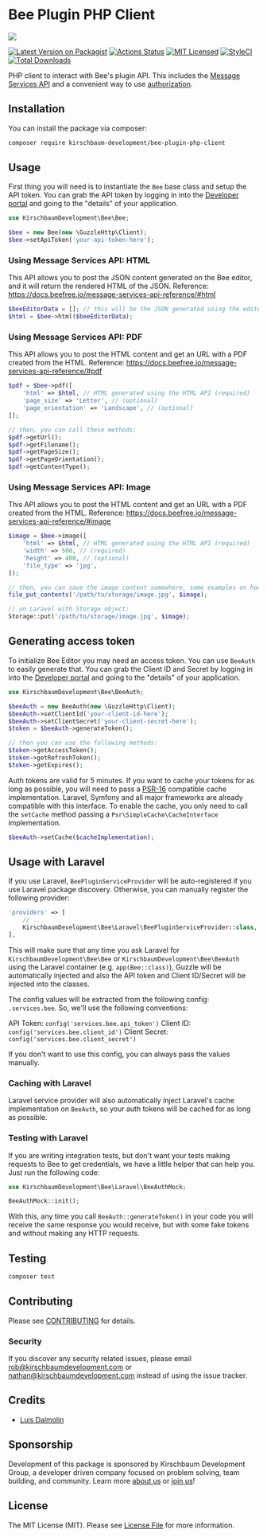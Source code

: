 # Bee Plugin PHP Client

![](https://raw.githubusercontent.com/kirschbaum-development/bee-plugin-php-client/master/banner.png)

[![Latest Version on Packagist](https://img.shields.io/packagist/v/kirschbaum-development/bee-plugin-php-client.svg?style=flat-square)](https://packagist.org/packages/kirschbaum-development/bee-plugin-php-client)
[![Actions Status](https://github.com/kirschbaum-development/bee-plugin-php-client/workflows/CI/badge.svg)](https://github.com/kirschbaum-development/bee-plugin-php-client/actions)
[![MIT Licensed](https://img.shields.io/badge/license-MIT-brightgreen.svg?style=flat-square)](LICENSE.md)
[![StyleCI](https://github.styleci.io/repos/202812418/shield?branch=master)](https://github.styleci.io/repos/202812418)
[![Total Downloads](https://img.shields.io/packagist/dt/kirschbaum-development/bee-plugin-php-client.svg?style=flat-square)](https://packagist.org/packages/kirschbaum-development/bee-plugin-php-client)

PHP client to interact with Bee's plugin API. This includes the [Message Services API](https://docs.beefree.io/message-services-api-reference/) and a convenient way to use [authorization](https://docs.beefree.io/authorization-process/).

## Installation

You can install the package via composer:

```bash
composer require kirschbaum-development/bee-plugin-php-client
```

## Usage

First thing you will need is to instantiate the `Bee` base class and setup the API token. You can grab the API token by logging in into the [Developer portal](https://developers.beefree.io) and going to the "details" of your application.

``` php
use KirschbaumDevelopment\Bee\Bee;

$bee = new Bee(new \GuzzleHttp\Client);
$bee->setApiToken('your-api-token-here');
```

### Using Message Services API: HTML

This API allows you to post the JSON content generated on the Bee editor, and it will return the rendered HTML of the JSON. Reference: https://docs.beefree.io/message-services-api-reference/#html

```php
$beeEditorData = []; // this will be the JSON generated using the editor
$html = $bee->html($beeEditorData);
```

### Using Message Services API: PDF

This API allows you to post the HTML content and get an URL with a PDF created from the HTML. Reference: https://docs.beefree.io/message-services-api-reference/#pdf

```php
$pdf = $bee->pdf([
    'html' => $html, // HTML generated using the HTML API (required)
    'page_size' => 'Letter', // (optional)
    'page_orientation' => 'Landscape', // (optional)
]);

// then, you can call these methods:
$pdf->getUrl();
$pdf->getFilename();
$pdf->getPageSize();
$pdf->getPageOrientation();
$pdf->getContentType();
```

### Using Message Services API: Image

This API allows you to post the HTML content and get an URL with a PDF created from the HTML. Reference: https://docs.beefree.io/message-services-api-reference/#image

```php
$image = $bee->image([
    'html' => $html, // HTML generated using the HTML API (required)
    'width' => 500, // (required)
    'height' => 400, // (optional)
    'file_type' => 'jpg',
]);

// then, you can save the image content somewhere, some examples on how you may do this:
file_put_contents('/path/to/storage/image.jpg', $image);

// on Laravel with Storage object:
Storage::put('/path/to/storage/image.jpg', $image);
```

## Generating access token

To initialize Bee Editor you may need an access token. You can use `BeeAuth` to easily generate that. You can grab the Client ID and Secret by logging in into the [Developer portal](https://developers.beefree.io) and going to the "details" of your application.

```php
use KirschbaumDevelopment\Bee\BeeAuth;

$beeAuth = new BeeAuth(new \GuzzleHttp\Client);
$beeAuth->setClientId('your-client-id-here');
$beeAuth->setClientSecret('your-client-secret-here');
$token = $beeAuth->generateToken();

// then you can use the following methods:
$token->getAccessToken();
$token->getRefreshToken();
$token->getExpires();
```

Auth tokens are valid for 5 minutes. If you want to cache your tokens for as long as possible, you will need to pass a [PSR-16](https://www.php-fig.org/psr/psr-16/) compatible cache implementation. Laravel, Symfony and all major frameworks are already compatible with this interface. To enable the cache, you only need to call the `setCache` method passing a `Psr\SimpleCache\CacheInterface` implementation.

```php
$beeAuth->setCache($cacheImplementation);
```

## Usage with Laravel

If you use Laravel, `BeePluginServiceProvider` will be auto-registered if you use Laravel package discovery. Otherwise, you can manually register the following provider:

```php
'providers' => [
    // ...
    KirschbaumDevelopment\Bee\Laravel\BeePluginServiceProvider::class,
],
```

This will make sure that any time you ask Laravel for `KirschbaumDevelopment\Bee\Bee` or `KirschbaumDevelopment\Bee\BeeAuth` using the Laravel container (e.g. `app(Bee::class)`), Guzzle will be automatically injected and also the API token and Client ID/Secret will be injected into the classes.

The config values will be extracted from the following config: `.services.bee`. So, we'll use the following conventions:

API Token: `config('services.bee.api_token')`
Client ID: `config('services.bee.client_id')`
Client Secret: `config('services.bee.client_secret')`

If you don't want to use this config, you can always pass the values manually.

### Caching with Laravel

Laravel service provider will also automatically inject Laravel's cache implementation on `BeeAuth`, so your auth tokens will be cached for as long as possible.

### Testing with Laravel

If you are writing integration tests, but don't want your tests making requests to Bee to get credentials, we have a little helper that can help you. Just run the following code:

```php
use KirschbaumDevelopment\Bee\Laravel\BeeAuthMock;

BeeAuthMock::init();
```

With this, any time you call `BeeAuth::generateToken()` in your code you will receive the same response you would receive, but with some fake tokens and without making any HTTP requests.

## Testing

``` bash
composer test
```

## Contributing

Please see [CONTRIBUTING](CONTRIBUTING.md) for details.

### Security

If you discover any security related issues, please email rob@kirschbaumdevelopment.com or nathan@kirschbaumdevelopment.com instead of using the issue tracker.

## Credits

- [Luis Dalmolin](https://github.com/luisdalmolin)

## Sponsorship

Development of this package is sponsored by Kirschbaum Development Group, a developer driven company focused on problem solving, team building, and community. Learn more [about us](https://kirschbaumdevelopment.com) or [join us](https://careers.kirschbaumdevelopment.com)!

## License

The MIT License (MIT). Please see [License File](LICENSE.md) for more information.
